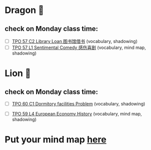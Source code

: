 
# Dragon 🐲
## check on Monday class time:
- [ ] [TPO 57 C2 Library Loan 图书馆借书](https://top.zhan.com/toefl/listen/review-2365-13.html?article_id=2365) (vocabulary, shadowing)
- [ ] [TPO 57 L1 Sentimental Comedy 感伤喜剧](https://top.zhan.com/toefl/listen/review-2363-13.html?article_id=2363) (vocabulary, mind map, shadowing)

# Lion 🦁️
## check on Monday class time:
- [ ] [TPO 60 C1 Dormitory facilities Problem](http://top.zhan.com/toefl/listen/review-2540-13.html?article_id=2540) (vocabulary, shadowing)
- [ ] [TPO 59 L4 European Economy History](https://t.weixue100.com/toefl/listening/61803.html) (vocabulary, mind map, shadowing)


# Put your mind map [here]()
